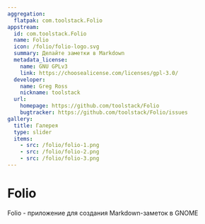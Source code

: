 ```yaml
---
aggregation:
  flatpak: com.toolstack.Folio
appstream:
  id: com.toolstack.Folio
  name: Folio
  icon: /folio/folio-logo.svg
  summary: Делайте заметки в Markdown
  metadata_license:
    name: GNU GPLv3
    link: https://choosealicense.com/licenses/gpl-3.0/
  developer:
    name: Greg Ross
    nickname: toolstack
  url:
    homepage: https://github.com/toolstack/Folio
    bugtracker: https://github.com/toolstack/Folio/issues
gallery:
  title: Галерея
  type: slider
  items:
    - src: /folio/folio-1.png
    - src: /folio/folio-2.png
    - src: /folio/folio-3.png
---
```


# Folio

Folio - приложение для создания Markdown-заметок в GNOME

<AGWGallery />

<!--@include: @apps/.parts/install/content-flatpak.md-->
